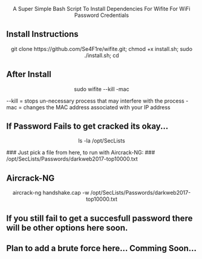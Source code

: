 <p align="center">A Super Simple Bash Script To Install Dependencies For Wifite For WiFi Password Credentials</p>

## Install Instructions
<p align="center">
git clone https://github.com/Se4F1re/wifite.git;
chmod +x install.sh;
sudo ./install.sh;
cd

## After Install
<p align="center">
sudo wifite --kill -mac

--kill = stops un-necessary process that may interfere with the process
-mac   = changes the MAC address associated with your IP address

## If Password Fails to get cracked its okay...
<p align="center">
  ls -la /opt/SecLists
</p>
### Just pick a file from here, to run with Aircrack-NG:
### /opt/SecLists/Passwords/darkweb2017-top10000.txt

## Aircrack-NG
<p align="center">
  aircrack-ng handshake.cap -w /opt/SecLists/Passwords/darkweb2017-top10000.txt
</p>

## If you still fail to get a succesfull password there will be other options here soon.
## Plan to add a brute force here... Comming Soon...
